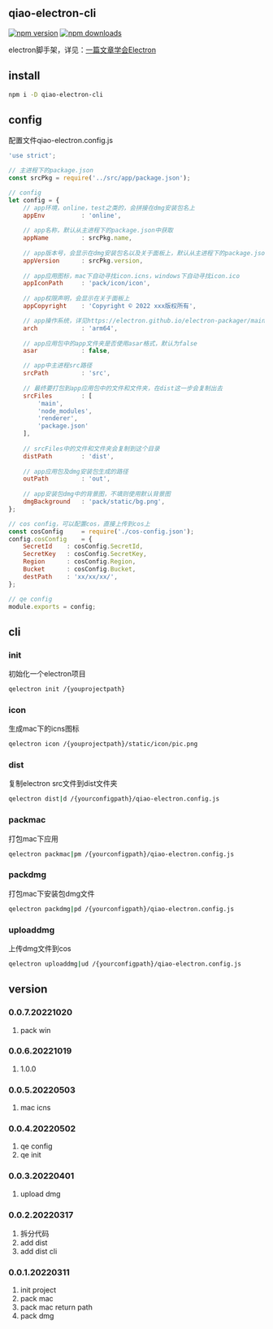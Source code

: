 ## qiao-electron-cli
[![npm version](https://img.shields.io/npm/v/qiao-electron-cli.svg?style=flat-square)](https://www.npmjs.org/package/qiao-electron-cli)
[![npm downloads](https://img.shields.io/npm/dm/qiao-electron-cli.svg?style=flat-square)](https://npm-stat.com/charts.html?package=qiao-electron-cli)

electron脚手架，详见：[一篇文章学会Electron](https://blog.insistime.com/electron)

## install
```bash
npm i -D qiao-electron-cli
```

## config

配置文件qiao-electron.config.js

```javascript
'use strict';

// 主进程下的package.json
const srcPkg = require('../src/app/package.json');

// config
let config = {
    // app环境，online，test之类的，会拼接在dmg安装包名上
    appEnv          : 'online',
	
    // app名称，默认从主进程下的package.json中获取
    appName         : srcPkg.name,
	
    // app版本号，会显示在dmg安装包名以及关于面板上，默认从主进程下的package.json中获取
    appVersion      : srcPkg.version,
	
    // app应用图标，mac下自动寻找icon.icns，windows下自动寻找icon.ico
    appIconPath     : 'pack/icon/icon',
	
    // app权限声明，会显示在关于面板上
    appCopyright    : 'Copyright © 2022 xxx版权所有',

    // app操作系统，详见https://electron.github.io/electron-packager/main/interfaces/electronpackager.options.html#arch
    arch            : 'arm64',
	
    // app应用包中的app文件夹是否使用asar格式，默认为false
    asar            : false,

    // app中主进程src路径
    srcPath         : 'src',
	
    // 最终要打包到app应用包中的文件和文件夹，在dist这一步会复制出去
    srcFiles        : [ 
        'main',
        'node_modules',
        'renderer',
        'package.json'
    ],
	
    // srcFiles中的文件和文件夹会复制到这个目录
    distPath        : 'dist',
	
    // app应用包及dmg安装包生成的路径
    outPath         : 'out',
	
    // app安装包dmg中的背景图，不填则使用默认背景图
    dmgBackground   : 'pack/static/bg.png',
};

// cos config，可以配置cos，直接上传到cos上
const cosConfig     = require('./cos-config.json');
config.cosConfig    = {
    SecretId	: cosConfig.SecretId,
    SecretKey	: cosConfig.SecretKey,
    Region	    : cosConfig.Region,
    Bucket	    : cosConfig.Bucket,
    destPath    : 'xx/xx/xx/',
};

// qe config
module.exports = config;
```

## cli

### init

初始化一个electron项目

```bash
qelectron init /{youprojectpath}
```

### icon

生成mac下的icns图标

```bash
qelectron icon /{youprojectpath}/static/icon/pic.png
```

### dist

复制electron src文件到dist文件夹

```bash
qelectron dist|d /{yourconfigpath}/qiao-electron.config.js
```

### packmac

打包mac下应用

```bash
qelectron packmac|pm /{yourconfigpath}/qiao-electron.config.js
```

### packdmg

打包mac下安装包dmg文件

```bash
qelectron packdmg|pd /{yourconfigpath}/qiao-electron.config.js
```

### uploaddmg

上传dmg文件到cos

```bash
qelectron uploaddmg|ud /{yourconfigpath}/qiao-electron.config.js
```

## version

### 0.0.7.20221020
1. pack win

### 0.0.6.20221019
1. 1.0.0

### 0.0.5.20220503
1. mac icns

### 0.0.4.20220502
1. qe config
2. qe init

### 0.0.3.20220401
1. upload dmg

### 0.0.2.20220317
1. 拆分代码
2. add dist
3. add dist cli

### 0.0.1.20220311
1. init project
2. pack mac
3. pack mac return path
4. pack dmg